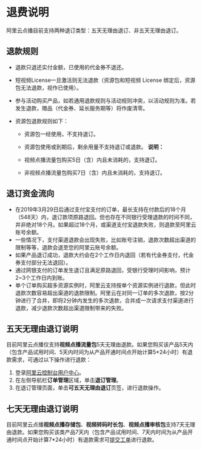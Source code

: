 # 退费说明

阿里云点播目前支持两种退订类型：五天无理由退订、非五天无理由退订。

## 退款规则

-   退款只退还实付金额，已使用的代金券不退还。
-   短视频License一旦激活则无法退款（资源包和短视频 License 绑定后，资源包无法退款，视作已使用）。
-   参与活动购买产品，如若通用退款规则与活动规则冲突，以活动规则为准。若发生退款，赠品（代金券、延长服务期等）将作废清零。
-   资源包退款规则如下：

    -   资源包一经使用，不支持退订。
    -   资源包使用或到期后，剩余用量不支持退订或退款。
    **说明：**

    -   视频点播流量包购买5日（含）内且未消耗的，支持退订。
    -   非视频点播流量包购买7日（含）内且未消耗的，支持退订。

## 退订资金流向

-   在2019年3月29日后通过支付宝支付的订单，最长支持在付款后的18个月（548天）内，退订款项原路退回。但也存在不同银行受理退款的时间不同，并非绝对18个月。如果超过18个月，或渠道支付宝退款失败，则退款至阿里云账号余额。
-   一些情况下，支付渠道退款会出现失败，比如账号注销，退款次数超出渠道的限制等等，退款会退至您的阿里云账号余额。
-   如果产品退订成功，退款大约会在2个工作日内退回（若有代金券支付，代金券支付部分无法退回）。
-   通过网银支付的订单发生退订且满足原路退回，受银行受理时间影响，预计2~3个工作日内到账。
-   单个订单购买超多资源实例时，阿里云支持按单个资源实例进行退款，但此时退款次数容易超出渠道的退款限制。阿里云在对同一订单的多次退款，按2分钟进行了合并，即将2分钟内发生的多次退款，合并成一次请求支付渠道进行退款，减少退款次数超出渠道限制带来的失败。

## 五天无理由退订说明

目前阿里云点播仅支持**视频点播流量包**5天无理由退款。如果您购买该产品5天内（包含产品试用时间、5天内时间为从产品开通时间点开始计算5\*24小时）有退款需求，可通过以下操作进行退款：

1.  登录[阿里云控制台用户中心](https://usercenter2.aliyun.com/refund/noReasonRefund)。
2.  在左侧导航栏**订单管理**区域，单击**退订管理**。
3.  在退订管理页面，单击**可五天无理由退订**页签，进行退款操作。

## 七天无理由退订说明

目前阿里云点播**视频点播存储包**、**视频转码时长包**、**视频点播审核包**支持7天无理由退款。如果您购买该类产品7天内（包含产品试用时间、7天内时间为从产品开通时间点开始计算7\*24小时）有退款需求可[提交工单](https://selfservice.console.aliyun.com/ticket/createIndex?spm=a2c4g.11186623.2.11.75656045CZDiBn)进行退款。


